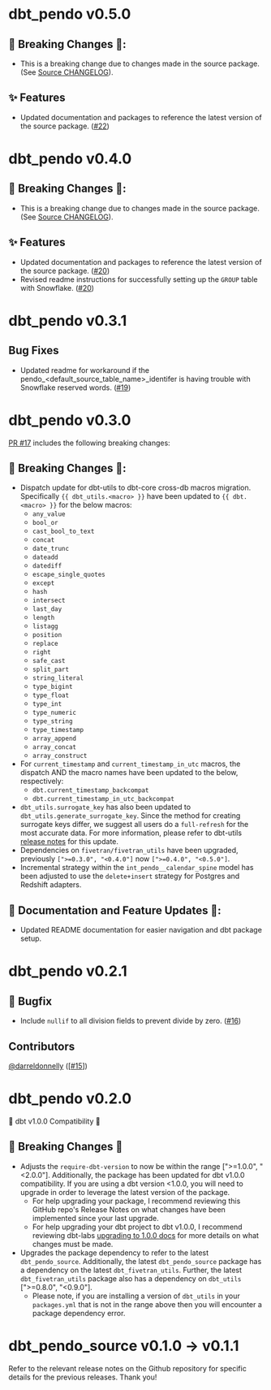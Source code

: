 # dbt_pendo v0.5.0
## 🚨 Breaking Changes 🚨:
- This is a breaking change due to changes made in the source package. (See [Source CHANGELOG](https://github.com/fivetran/dbt_pendo_source/blob/main/CHANGELOG.md)). 

## ✨ Features
- Updated documentation and packages to reference the latest version of the source package. ([#22](https://github.com/fivetran/dbt_pendo/pull/22))

# dbt_pendo v0.4.0
## 🚨 Breaking Changes 🚨:
- This is a breaking change due to changes made in the source package. (See [Source CHANGELOG](https://github.com/fivetran/dbt_pendo_source/blob/main/CHANGELOG.md)). 
## ✨ Features
- Updated documentation and packages to reference the latest version of the source package. ([#20](https://github.com/fivetran/dbt_pendo/pull/20))
- Revised readme instructions for successfully setting up the `GROUP` table with Snowflake. ([#20](https://github.com/fivetran/dbt_pendo/pull/20))

# dbt_pendo v0.3.1
## Bug Fixes
- Updated readme for workaround if the pendo_<default_source_table_name>_identifer is having trouble with Snowflake reserved words. ([#19](https://github.com/fivetran/dbt_pendo/pull/19))
# dbt_pendo v0.3.0
[PR #17](https://github.com/fivetran/dbt_pendo/pull/17) includes the following breaking changes:
## 🚨 Breaking Changes 🚨:
- Dispatch update for dbt-utils to dbt-core cross-db macros migration. Specifically `{{ dbt_utils.<macro> }}` have been updated to `{{ dbt.<macro> }}` for the below macros:
    - `any_value`
    - `bool_or`
    - `cast_bool_to_text`
    - `concat`
    - `date_trunc`
    - `dateadd`
    - `datediff`
    - `escape_single_quotes`
    - `except`
    - `hash`
    - `intersect`
    - `last_day`
    - `length`
    - `listagg`
    - `position`
    - `replace`
    - `right`
    - `safe_cast`
    - `split_part`
    - `string_literal`
    - `type_bigint`
    - `type_float`
    - `type_int`
    - `type_numeric`
    - `type_string`
    - `type_timestamp`
    - `array_append`
    - `array_concat`
    - `array_construct`
- For `current_timestamp` and `current_timestamp_in_utc` macros, the dispatch AND the macro names have been updated to the below, respectively:
    - `dbt.current_timestamp_backcompat`
    - `dbt.current_timestamp_in_utc_backcompat`
- `dbt_utils.surrogate_key` has also been updated to `dbt_utils.generate_surrogate_key`. Since the method for creating surrogate keys differ, we suggest all users do a `full-refresh` for the most accurate data. For more information, please refer to dbt-utils [release notes](https://github.com/dbt-labs/dbt-utils/releases) for this update.
- Dependencies on `fivetran/fivetran_utils` have been upgraded, previously `[">=0.3.0", "<0.4.0"]` now `[">=0.4.0", "<0.5.0"]`.
- Incremental strategy within the `int_pendo__calendar_spine` model has been adjusted to use the `delete+insert` strategy for Postgres and Redshift adapters.
## 🎉 Documentation and Feature Updates 🎉:
- Updated README documentation for easier navigation and dbt package setup.

# dbt_pendo v0.2.1
## 🐞 Bugfix 
- Include `nullif` to all division fields to prevent divide by zero. ([#16](https://github.com/fivetran/dbt_pendo/pull/16))
## Contributors
[@darreldonnelly](https://github.com/darreldonnelly) ([[#15](https://github.com/fivetran/dbt_pendo/issues/15)])

# dbt_pendo v0.2.0
🎉 dbt v1.0.0 Compatibility 🎉
## 🚨 Breaking Changes 🚨
- Adjusts the `require-dbt-version` to now be within the range [">=1.0.0", "<2.0.0"]. Additionally, the package has been updated for dbt v1.0.0 compatibility. If you are using a dbt version <1.0.0, you will need to upgrade in order to leverage the latest version of the package.
  - For help upgrading your package, I recommend reviewing this GitHub repo's Release Notes on what changes have been implemented since your last upgrade.
  - For help upgrading your dbt project to dbt v1.0.0, I recommend reviewing dbt-labs [upgrading to 1.0.0 docs](https://docs.getdbt.com/docs/guides/migration-guide/upgrading-to-1-0-0) for more details on what changes must be made.
- Upgrades the package dependency to refer to the latest `dbt_pendo_source`. Additionally, the latest `dbt_pendo_source` package has a dependency on the latest `dbt_fivetran_utils`. Further, the latest `dbt_fivetran_utils` package also has a dependency on `dbt_utils` [">=0.8.0", "<0.9.0"].
  - Please note, if you are installing a version of `dbt_utils` in your `packages.yml` that is not in the range above then you will encounter a package dependency error.

# dbt_pendo_source v0.1.0 -> v0.1.1
Refer to the relevant release notes on the Github repository for specific details for the previous releases. Thank you!
